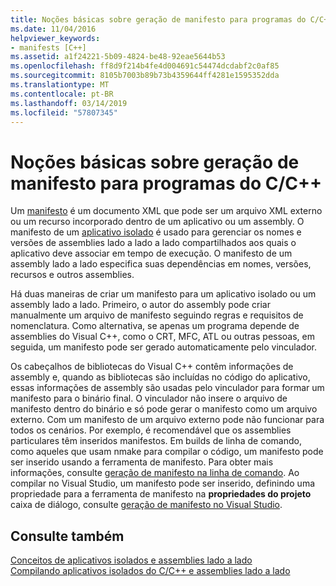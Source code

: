 ```yaml
---
title: Noções básicas sobre geração de manifesto para programas do C/C++
ms.date: 11/04/2016
helpviewer_keywords:
- manifests [C++]
ms.assetid: a1f24221-5b09-4824-be48-92eae5644b53
ms.openlocfilehash: ff8d9f214b4fe4d004691c54474dcdabf2c0af85
ms.sourcegitcommit: 8105b7003b89b73b4359644ff4281e1595352dda
ms.translationtype: MT
ms.contentlocale: pt-BR
ms.lasthandoff: 03/14/2019
ms.locfileid: "57807345"
---
```

# <a name="understanding-manifest-generation-for-cc-programs"></a>Noções básicas sobre geração de manifesto para programas do C/C++

Um [manifesto](/windows/desktop/sbscs/manifests) é um documento XML que pode ser um arquivo XML externo ou um recurso incorporado dentro de um aplicativo ou um assembly. O manifesto de um [aplicativo isolado](/windows/desktop/SbsCs/isolated-applications) é usado para gerenciar os nomes e versões de assemblies lado a lado a lado compartilhados aos quais o aplicativo deve associar em tempo de execução. O manifesto de um assembly lado a lado especifica suas dependências em nomes, versões, recursos e outros assemblies.

Há duas maneiras de criar um manifesto para um aplicativo isolado ou um assembly lado a lado. Primeiro, o autor do assembly pode criar manualmente um arquivo de manifesto seguindo regras e requisitos de nomenclatura. Como alternativa, se apenas um programa depende de assemblies do Visual C++, como o CRT, MFC, ATL ou outras pessoas, em seguida, um manifesto pode ser gerado automaticamente pelo vinculador.

Os cabeçalhos de bibliotecas do Visual C++ contêm informações de assembly e, quando as bibliotecas são incluídas no código do aplicativo, essas informações de assembly são usadas pelo vinculador para formar um manifesto para o binário final. O vinculador não insere o arquivo de manifesto dentro do binário e só pode gerar o manifesto como um arquivo externo. Com um manifesto de um arquivo externo pode não funcionar para todos os cenários. Por exemplo, é recomendável que os assemblies particulares têm inseridos manifestos. Em builds de linha de comando, como aqueles que usam nmake para compilar o código, um manifesto pode ser inserido usando a ferramenta de manifesto. Para obter mais informações, consulte [geração de manifesto na linha de comando](manifest-generation-at-the-command-line.md). Ao compilar no Visual Studio, um manifesto pode ser inserido, definindo uma propriedade para a ferramenta de manifesto na **propriedades do projeto** caixa de diálogo, consulte [geração de manifesto no Visual Studio](manifest-generation-in-visual-studio.md).

## <a name="see-also"></a>Consulte também

[Conceitos de aplicativos isolados e assemblies lado a lado](concepts-of-isolated-applications-and-side-by-side-assemblies.md)<br/>
[Compilando aplicativos isolados do C/C++ e assemblies lado a lado](building-c-cpp-isolated-applications-and-side-by-side-assemblies.md)
